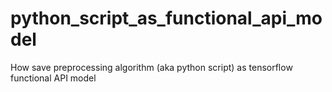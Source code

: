 # python_script_as_functional_api_model
How save preprocessing algorithm (aka python script) as tensorflow functional API model
